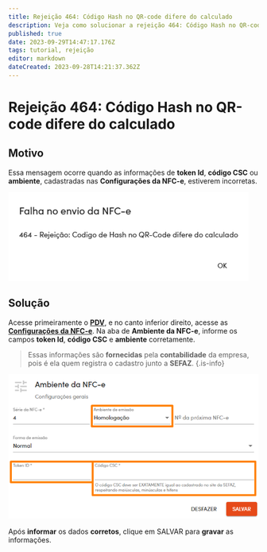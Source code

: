 ```yaml
---
title: Rejeição 464: Código Hash no QR-code difere do calculado
description: Veja como solucionar a rejeição 464: Código Hash no QR-code difere do calculado no Gweb.
published: true
date: 2023-09-29T14:47:17.176Z
tags: tutorial, rejeição
editor: markdown
dateCreated: 2023-09-28T14:21:37.362Z
---
```


# Rejeição 464: Código Hash no QR-code difere do calculado

## Motivo

Essa mensagem ocorre quando as informações de **token Id**, **código CSC** ou **ambiente**, cadastradas nas **Configurações da NFC-e**, estiverem incorretas.

![Texto da rejeição](/tutoriais/rejeicoes/464/msg_rej_464.png)

## Solução

Acesse primeiramente o [**PDV**](/movimentos/pdv), e no canto inferior direito, acesse as [**Configurações da NFC-e**](/movimentos/pdv#configurações-da-nfc-e). Na aba de **Ambiente da NFC-e**, informe os campos **token Id**, **código CSC** e **ambiente** corretamente.

> Essas informações são **fornecidas** pela **contabilidade** da empresa, pois é ela quem registra o cadastro junto a **SEFAZ**.
{.is-info}

![Solução da rejeição](/tutoriais/rejeicoes/464/sol_rej_464.png)

Após **informar** os dados **corretos**, clique em <span class="mat-button mat-accent">SALVAR</span> para **gravar** as informações.
